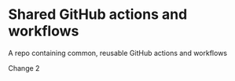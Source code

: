 # Shared GitHub actions and workflows
A repo containing common, reusable GitHub actions and workflows

Change 2
